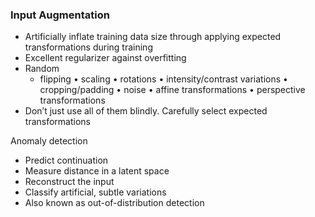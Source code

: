 ### Input Augmentation

- Artificially inflate training data size through applying expected transformations during training
- Excellent regularizer against overfitting
- Random 
	- flipping • scaling • rotations • intensity/contrast variations • cropping/padding • noise • affine transformations • perspective transformations
- Don’t just use all of them blindly. Carefully select expected transformations

Anomaly detection
- Predict continuation 
- Measure distance in a latent space 
- Reconstruct the input
- Classify artificial, subtle variations 
- Also known as out-of-distribution detection